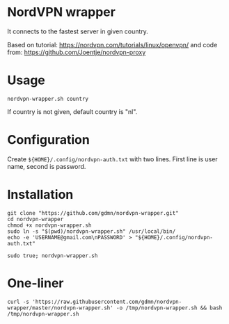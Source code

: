 # NordVPN wrapper

It connects to the fastest server in given country.

Based on tutorial: https://nordvpn.com/tutorials/linux/openvpn/
and code from: https://github.com/Joentje/nordvpn-proxy

# Usage

    nordvpn-wrapper.sh country

If country is not given, default country is "nl".

# Configuration

Create ``${HOME}/.config/nordvpn-auth.txt`` with two lines. 
First line is user name, second is password.

# Installation

    git clone "https://github.com/gdmn/nordvpn-wrapper.git"
    cd nordvpn-wrapper
    chmod +x nordvpn-wrapper.sh
    sudo ln -s "$(pwd)/nordvpn-wrapper.sh" /usr/local/bin/
    echo -e 'USERNAME@gmail.com\nPASSWORD' > "${HOME}/.config/nordvpn-auth.txt"
    
    sudo true; nordvpn-wrapper.sh

# One-liner

    curl -s 'https://raw.githubusercontent.com/gdmn/nordvpn-wrapper/master/nordvpn-wrapper.sh' -o /tmp/nordvpn-wrapper.sh && bash /tmp/nordvpn-wrapper.sh
